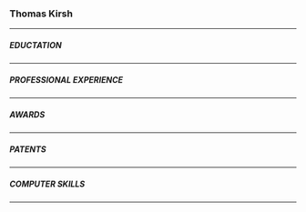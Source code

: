 ### Thomas Kirsh
---

##### EDUCTATION
---

##### PROFESSIONAL EXPERIENCE
---

##### AWARDS
---

##### PATENTS
---

##### COMPUTER SKILLS
---
